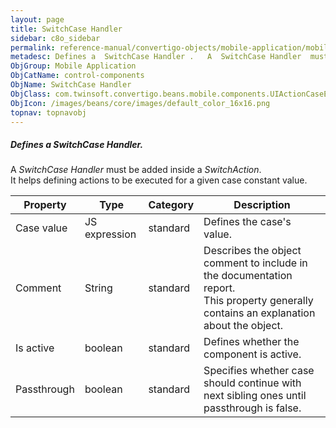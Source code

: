 ```yaml
---
layout: page
title: SwitchCase Handler
sidebar: c8o_sidebar
permalink: reference-manual/convertigo-objects/mobile-application/mobile-components/control-components/switchcase-handler/
metadesc: Defines a  SwitchCase Handler .   A  SwitchCase Handler  must be added inside a  SwitchAction . It helps defining actions to be executed for a given c
ObjGroup: Mobile Application
ObjCatName: control-components
ObjName: SwitchCase Handler
ObjClass: com.twinsoft.convertigo.beans.mobile.components.UIActionCaseEvent
ObjIcon: /images/beans/core/images/default_color_16x16.png
topnav: topnavobj
---
```

##### Defines a <i>SwitchCase Handler</i>. 

A <i>SwitchCase Handler</i> must be added inside a <i>SwitchAction</i>.<br/>It helps defining actions to be executed for a given case constant value.<br/>

Property | Type | Category | Description
--- | --- | --- | ---
Case value | JS expression | standard | Defines the case's value.<br/>
Comment | String | standard | Describes the object comment to include in the documentation report.<br/>This property generally contains an explanation about the object.
Is active | boolean | standard | Defines whether the component is active.<br/>
Passthrough | boolean | standard | Specifies whether case should continue with next sibling ones until passthrough is false.<br/>
